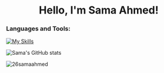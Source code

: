 <h1 align="center">Hello, I'm Sama Ahmed! </h1>

<h3 align="left">Languages and Tools:</h3>
<p align="left"> <a href="https://www.w3schools.com/cpp/" target="_blank" rel="noreferrer"> <img 
                                                                                                
[![My Skills](https://skillicons.dev/icons?i=cpp,html,css)](https://skillicons.dev)

![Sama's GitHub stats](https://github-readme-stats.vercel.app/api?username=26samaahmed&theme=tokyonight&show_icons=true)

<p><img align="center" src="https://github-readme-streak-stats.herokuapp.com/?user=26samaahmed&theme=tokyonight" alt="26samaahmed" /></p>
